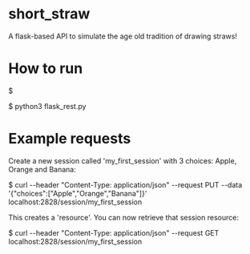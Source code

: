# short_straw
A flask-based API to simulate the age old tradition of drawing straws!

# How to run

$ 

$ python3 flask_rest.py

# Example requests

Create a new session called 'my_first_session' with 3 choices: Apple, Orange and Banana: 

$ curl --header "Content-Type: application/json" --request PUT --data '{"choices":["Apple","Orange","Banana"]}' localhost:2828/session/my_first_session

This creates a 'resource'.  You can now retrieve that session resource:

$ curl --header "Content-Type: application/json" --request GET  localhost:2828/session/my_first_session
